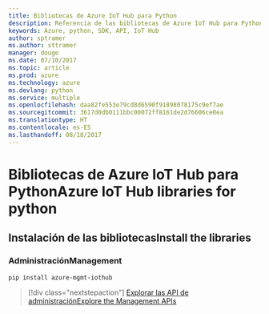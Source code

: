 ```yaml
---
title: Bibliotecas de Azure IoT Hub para Python
description: Referencia de las bibliotecas de Azure IoT Hub para Python
keywords: Azure, python, SDK, API, IoT Hub
author: sptramer
ms.author: sttramer
manager: douge
ms.date: 07/10/2017
ms.topic: article
ms.prod: azure
ms.technology: azure
ms.devlang: python
ms.service: multiple
ms.openlocfilehash: daa82fe553e79cd8d6590f91898078175c9ef7ae
ms.sourcegitcommit: 3617d0db0111bbc00072ff8161de2d76606ce0ea
ms.translationtype: HT
ms.contentlocale: es-ES
ms.lasthandoff: 08/18/2017
---
```

# <a name="azure-iot-hub-libraries-for-python"></a><span data-ttu-id="745f5-104">Bibliotecas de Azure IoT Hub para Python</span><span class="sxs-lookup"><span data-stu-id="745f5-104">Azure IoT Hub libraries for python</span></span>

## <a name="install-the-libraries"></a><span data-ttu-id="745f5-105">Instalación de las bibliotecas</span><span class="sxs-lookup"><span data-stu-id="745f5-105">Install the libraries</span></span>


### <a name="management"></a><span data-ttu-id="745f5-106">Administración</span><span class="sxs-lookup"><span data-stu-id="745f5-106">Management</span></span>

```bash
pip install azure-mgmt-iothub
```
> [!div class="nextstepaction"]
> [<span data-ttu-id="745f5-107">Explorar las API de administración</span><span class="sxs-lookup"><span data-stu-id="745f5-107">Explore the Management APIs</span></span>](/python/api/overview/azure/iot/managementlibrary)
